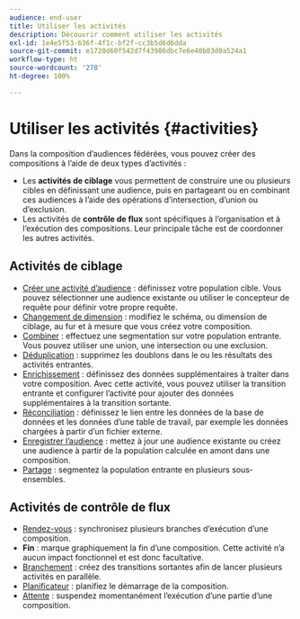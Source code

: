 ```yaml
---
audience: end-user
title: Utiliser les activités
description: Découvrir comment utiliser les activités
exl-id: 1e4e5f53-636f-4f1c-bf2f-cc3b5d6d6dda
source-git-commit: e1720d60f542d7f43986dbc7e6e40b83d0a524a1
workflow-type: ht
source-wordcount: '278'
ht-degree: 100%

---
```


# Utiliser les activités {#activities}

Dans la composition d’audiences fédérées, vous pouvez créer des compositions à l’aide de deux types d’activités :

* Les **activités de ciblage** vous permettent de construire une ou plusieurs cibles en définissant une audience, puis en partageant ou en combinant ces audiences à l’aide des opérations d’intersection, d’union ou d’exclusion.
* Les activités de **contrôle de flux** sont spécifiques à l’organisation et à l’exécution des compositions. Leur principale tâche est de coordonner les autres activités.

## Activités de ciblage

* [Créer une activité d’audience](build-audience.md) : définissez votre population cible. Vous pouvez sélectionner une audience existante ou utiliser le concepteur de requête pour définir votre propre requête.
* [Changement de dimension](change-dimension.md) : modifiez le schéma, ou dimension de ciblage, au fur et à mesure que vous créez votre composition.
* [Combiner](combine.md) : effectuez une segmentation sur votre population entrante. Vous pouvez utiliser une union, une intersection ou une exclusion.
* [Déduplication](deduplication.md) : supprimez les doublons dans le ou les résultats des activités entrantes.
* [Enrichissement](enrichment.md) : définissez des données supplémentaires à traiter dans votre composition. Avec cette activité, vous pouvez utiliser la transition entrante et configurer l’activité pour ajouter des données supplémentaires à la transition sortante.
* [Réconciliation](reconciliation.md) : définissez le lien entre les données de la base de données et les données d’une table de travail, par exemple les données chargées à partir d’un fichier externe.
* [Enregistrer l’audience](save-audience.md) : mettez à jour une audience existante ou créez une audience à partir de la population calculée en amont dans une composition.
* [Partage](split.md) : segmentez la population entrante en plusieurs sous-ensembles.

## Activités de contrôle de flux

* [Rendez-vous](and-join.md) : synchronisez plusieurs branches d’exécution d’une composition.
* **Fin** : marque graphiquement la fin d’une composition. Cette activité n’a aucun impact fonctionnel et est donc facultative.
* [Branchement](fork.md) : créez des transitions sortantes afin de lancer plusieurs activités en parallèle.
* [Planificateur](scheduler.md) : planifiez le démarrage de la composition.
* [Attente](wait.md) : suspendez momentanément l’exécution d’une partie d’une composition.
